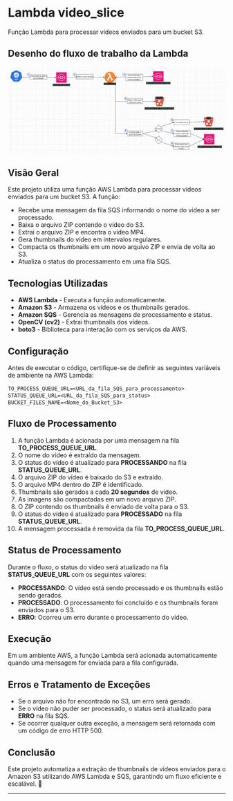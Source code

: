 # Lambda video_slice
Função Lambda para processar vídeos enviados para um bucket S3.

## Desenho do fluxo de trabalho da Lambda

![fluxo_da_lambda_video_slicer](docs/video_slicer_flow.png)

## Visão Geral
Este projeto utiliza uma função AWS Lambda para processar vídeos enviados para um bucket S3. A função:
- Recebe uma mensagem da fila SQS informando o nome do vídeo a ser processado.
- Baixa o arquivo ZIP contendo o vídeo do S3.
- Extrai o arquivo ZIP e encontra o vídeo MP4.
- Gera thumbnails do vídeo em intervalos regulares.
- Compacta os thumbnails em um novo arquivo ZIP e envia de volta ao S3.
- Atualiza o status do processamento em uma fila SQS.

## Tecnologias Utilizadas
- **AWS Lambda** - Executa a função automaticamente.
- **Amazon S3** - Armazena os vídeos e os thumbnails gerados.
- **Amazon SQS** - Gerencia as mensagens de processamento e status.
- **OpenCV (cv2)** - Extrai thumbnails dos vídeos.
- **boto3** - Biblioteca para interação com os serviços da AWS.

## Configuração
Antes de executar o código, certifique-se de definir as seguintes variáveis de ambiente na AWS Lambda:

```plaintext
TO_PROCESS_QUEUE_URL=<URL_da_fila_SQS_para_processamento>
STATUS_QUEUE_URL=<URL_da_fila_SQS_para_status>
BUCKET_FILES_NAME=<Nome_do_Bucket_S3>
```

## Fluxo de Processamento
1. A função Lambda é acionada por uma mensagem na fila **TO_PROCESS_QUEUE_URL**.
2. O nome do vídeo é extraído da mensagem.
3. O status do vídeo é atualizado para **PROCESSANDO** na fila **STATUS_QUEUE_URL**.
4. O arquivo ZIP do vídeo é baixado do S3 e extraído.
5. O arquivo MP4 dentro do ZIP é identificado.
6. Thumbnails são gerados a cada **20 segundos** de vídeo.
7. As imagens são compactadas em um novo arquivo ZIP.
8. O ZIP contendo os thumbnails é enviado de volta para o S3.
9. O status do vídeo é atualizado para **PROCESSADO** na fila **STATUS_QUEUE_URL**.
10. A mensagem processada é removida da fila **TO_PROCESS_QUEUE_URL**.

## Status de Processamento
Durante o fluxo, o status do vídeo será atualizado na fila **STATUS_QUEUE_URL** com os seguintes valores:
- **PROCESSANDO**: O vídeo está sendo processado e os thumbnails estão sendo gerados.
- **PROCESSADO**: O processamento foi concluído e os thumbnails foram enviados para o S3.
- **ERRO**: Ocorreu um erro durante o processamento do vídeo.

## Execução

Em um ambiente AWS, a função Lambda será acionada automaticamente quando uma mensagem for enviada para a fila configurada.

## Erros e Tratamento de Exceções
- Se o arquivo não for encontrado no S3, um erro será gerado.
- Se o vídeo não puder ser processado, o status será atualizado para **ERRO** na fila SQS.
- Se ocorrer qualquer outra exceção, a mensagem será retornada com um código de erro HTTP 500.

## Conclusão
Este projeto automatiza a extração de thumbnails de vídeos enviados para o Amazon S3 utilizando AWS Lambda e SQS, garantindo um fluxo eficiente e escalável. 🚀

-----------------------------------------------------------------------------------------------------------------------------------------------------------------

